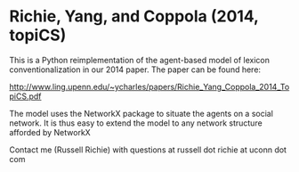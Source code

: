 Richie, Yang, and Coppola (2014, topiCS)
=============================

This is a Python reimplementation of the agent-based model of lexicon conventionalization in our 2014 paper. The paper can be found here:

http://www.ling.upenn.edu/~ycharles/papers/Richie_Yang_Coppola_2014_TopiCS.pdf

The model uses the NetworkX package to situate the agents on a social network. It is thus easy to extend the model to any network structure afforded by NetworkX

Contact me (Russell Richie) with questions at russell dot richie at uconn dot com
